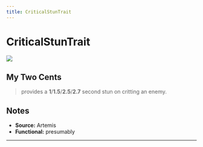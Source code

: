 ```yaml
---
title: CriticalStunTrait
---
```

<!-- end front matter -->
# CriticalStunTrait
![](Artemis_05_Large.png)

## My Two Cents
>provides a **1**/**1.5**/**2.5**/**2.7** second stun on critting an enemy.

## Notes
* **Source:** Artemis
* **Functional:** presumably

---

